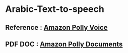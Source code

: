 # Arabic-Text-to-speech

## Reference : [Amazon Polly Voice](https://docs.aws.amazon.com/polly/latest/dg/API_Voice.html)

## PDF DOC : [Amazon Polly Documents ](https://docs.aws.amazon.com/pdfs/polly/latest/dg/polly-dg.pdf#API_Voice)
